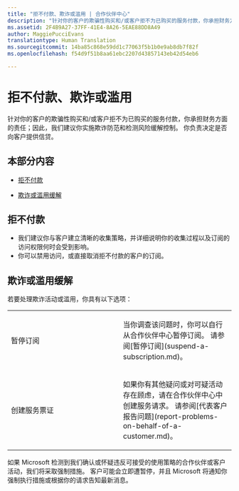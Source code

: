 ```yaml
---
title: "拒不付款、欺诈或滥用 | 合作伙伴中心"
description: "针对你的客户的欺骗性购买和/或客户拒不为已购买的服务付款，你承担财务方面的责任；因此，我们建议你实施欺诈防范和检测风险缓解控制。"
ms.assetid: 2F4B9A27-37FF-41E4-8A26-5EAE88DD8A49
author: MaggiePucciEvans
translationtype: Human Translation
ms.sourcegitcommit: 14ba85c868e59dd1c77063f5b1b0e9ab8db7f82f
ms.openlocfilehash: f54d9f51b8aa61ebc2207d43857143eb42d54eb6

---
```


# 拒不付款、欺诈或滥用


针对你的客户的欺骗性购买和/或客户拒不为已购买的服务付款，你承担财务方面的责任；因此，我们建议你实施欺诈防范和检测风险缓解控制。 你负责决定是否向客户提供信贷。

## 本部分内容


-   [拒不付款](#nonpayment)

-   [欺诈或滥用缓解](#fraudmisusemitigation)

## <a href="" id="nonpayment"></a>拒不付款


-   我们建议你与客户建立清晰的收集策略，并详细说明你的收集过程以及订阅的访问权限何时会受到影响。
-   你可以禁用访问，或直接取消拒不付款的客户的订阅。

## <a href="" id="fraudmisusemitigation"></a>欺诈或滥用缓解


若要处理欺诈活动或滥用，你具有以下选项：

<table>
<colgroup>
<col width="50%" />
<col width="50%" />
</colgroup>
<tbody>
<tr class="odd">
<td>暂停订阅</td>
<td><p>当你调查该问题时，你可以自行从合作伙伴中心暂停订阅。 请参阅[暂停订阅](suspend-a-subscription.md)。</p></td>
</tr>
<tr class="even">
<td>创建服务票证</td>
<td><p>如果你有其他疑问或对可疑活动存在顾虑，请在合作伙伴中心中创建服务请求。 请参阅[代表客户报告问题](report-problems-on-behalf-of-a-customer.md)。</p></td>
</tr>
</tbody>
</table>

 

如果 Microsoft 检测到我们确认或怀疑违反可接受的使用策略的合作伙伴或客户活动，我们将采取强制措施。 客户可能会立即遭暂停，并且 Microsoft 将通知你强制执行措施或根据你的请求告知最新消息。

 

 






<!--HONumber=Nov16_HO3-->


